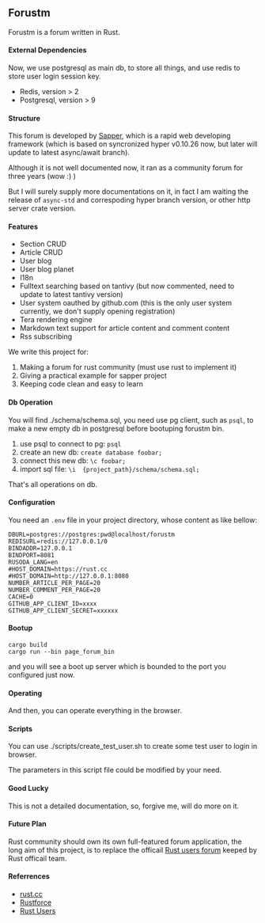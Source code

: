 ## Forustm

Forustm is a forum written in Rust.

#### External Dependencies

Now, we use postgresql as main db, to store all things, and use redis to store user login session key.

- Redis, version > 2
- Postgresql, version > 9


#### Structure

This forum is developed by [Sapper](https://github.com/daogangtang/sapper), which is a rapid web developing framework (which is based on syncronized hyper v0.10.26 now, but later will update to latest async/await branch).

Although it is not well documented now, it ran as a community forum for three years (wow :) )

But I will surely supply more documentations on it, in fact I am waiting the release of `async-std` and correspoding hyper branch version, or other http server crate version.


#### Features

- Section CRUD
- Article CRUD
- User blog
- User blog planet
- I18n
- Fulltext searching based on tantivy (but now commented, need to update to latest tantivy version)
- User system oauthed by github.com (this is the only user system currently, we don't supply opening registration)
- Tera rendering engine
- Markdown text support for article content and comment content
- Rss subscribing

We write this project for:

1. Making a forum for rust community (must use rust to implement it)
2. Giving a practical example for sapper project
3. Keeping code clean and easy to learn


#### Db Operation

You will find ./schema/schema.sql, you need use pg client, such as `psql`, to make a new empty db in postgresql before bootuping forustm bin.

1. use psql to connect to pg: `psql`
2. create an new db: `create database foobar;`
3. connect this new db: `\c foobar;`
4. import sql file: `\i  {project_path}/schema/schema.sql;`

That's all operations on db.


#### Configuration

You need an `.env` file in your project directory, whose content as like bellow:

```
DBURL=postgres://postgres:pwd@localhost/forustm
REDISURL=redis://127.0.0.1/0
BINDADDR=127.0.0.1
BINDPORT=8081
RUSODA_LANG=en
#HOST_DOMAIN=https://rust.cc
#HOST_DOMAIN=http://127.0.0.1:8080
NUMBER_ARTICLE_PER_PAGE=20
NUMBER_COMMENT_PER_PAGE=20
CACHE=0
GITHUB_APP_CLIENT_ID=xxxx
GITHUB_APP_CLIENT_SECRET=xxxxxx
```

#### Bootup

```
cargo build
cargo run --bin page_forum_bin
```

and you will see a boot up server which is bounded to the port you configured just now.

#### Operating

And then, you can operate everything in the browser.

#### Scripts

You can use ./scripts/create_test_user.sh to create some test user to login in browser.

The parameters in this script file could be modified by your need.

#### Good Lucky

This is not a detailed documentation, so, forgive me, will do more on it.

#### Future Plan

Rust community should own its own full-featured forum application, the long aim of this project, is to replace the officail [Rust users forum](https://users.rust-lang.org/) keeped by Rust officail team.

#### Referrences

- [rust.cc](https://rust.cc)
- [Rustforce](https://rustforce.net)
- [Rust Users](https://users.rust-lang.org/)
